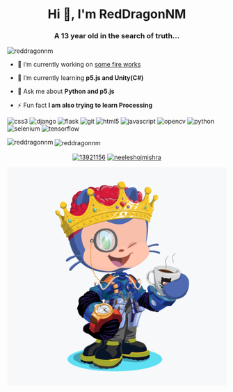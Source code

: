 <!--
**reddragonnm/reddragonnm** is a ✨ _special_ ✨ repository because its `README.md` (this file) appears on your GitHub profile.

Here are some ideas to get you started:

- 🔭 I’m currently working on ...
- 🌱 I’m currently learning ...
- 👯 I’m looking to collaborate on ...
- 🤔 I’m looking for help with ...
- 💬 Ask me about ...
- 📫 How to reach me: ...
- 😄 Pronouns: ...
- ⚡ Fun fact: ...
-->
<h1 align="center">Hi 👋, I'm RedDragonNM</h1>
<h3 align="center">A 13 year old in the search of truth...</h3>

<p align="left"> <img src="https://komarev.com/ghpvc/?username=reddragonnm" alt="reddragonnm" /> </p>

- 🔭 I’m currently working on [some fire works](https://editor.p5js.org/reddragonnm/sketches/DqUSpVdLa)

- 🌱 I’m currently learning **p5.js and Unity(C#)**

- 💬 Ask me about **Python and p5.js**

- ⚡ Fun fact **I am also trying to learn Processing**

<p align="left"><img src="https://devicons.github.io/devicon/devicon.git/icons/css3/css3-original-wordmark.svg" alt="css3" width="40" height="40"/> <img src="https://devicons.github.io/devicon/devicon.git/icons/django/django-original.svg" alt="django" width="40" height="40"/> <img src="https://www.vectorlogo.zone/logos/pocoo_flask/pocoo_flask-icon.svg" alt="flask" width="40" height="40"/> <img src="https://www.vectorlogo.zone/logos/git-scm/git-scm-icon.svg" alt="git" width="40" height="40"/> <img src="https://devicons.github.io/devicon/devicon.git/icons/html5/html5-original-wordmark.svg" alt="html5" width="40" height="40"/> <img src="https://devicons.github.io/devicon/devicon.git/icons/javascript/javascript-original.svg" alt="javascript" width="40" height="40"/> <img src="https://www.vectorlogo.zone/logos/opencv/opencv-icon.svg" alt="opencv" width="40" height="40"/> <img src="https://devicons.github.io/devicon/devicon.git/icons/python/python-original.svg" alt="python" width="40" height="40"/> <img src="https://raw.githubusercontent.com/detain/svg-logos/780f25886640cef088af994181646db2f6b1a3f8/svg/selenium-logo.svg" alt="selenium" width="40" height="40"/> <img src="https://www.vectorlogo.zone/logos/tensorflow/tensorflow-icon.svg" alt="tensorflow" width="40" height="40"/></p>

<p><img align="left" src="https://github-readme-stats.vercel.app/api/top-langs/?username=reddragonnm&layout=compact&hide=html" alt="reddragonnm" /></p>

<p>&nbsp;<img align="center" src="https://github-readme-stats.vercel.app/api?username=reddragonnm&show_icons=true" alt="reddragonnm" /></p>

<p align="center">
<a href="https://stackoverflow.com/users/13921156" target="blank"><img align="center" src="https://cdn.jsdelivr.net/npm/simple-icons@3.0.1/icons/stackoverflow.svg" alt="13921156" height="30" width="30" /></a>
<a href="https://kaggle.com/neeleshojmishra" target="blank"><img align="center" src="https://cdn.jsdelivr.net/npm/simple-icons@3.0.1/icons/kaggle.svg" alt="neeleshojmishra" height="30" width="30" /></a>
</p>
<img src="https://github.com/reddragonnm/reddragonnm/blob/master/myimage.png">
